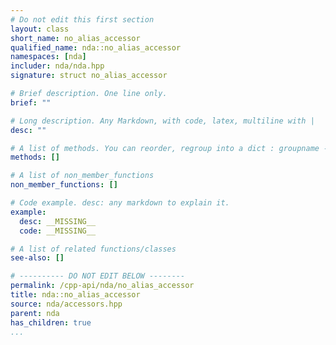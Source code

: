 ```yaml
---
# Do not edit this first section
layout: class
short_name: no_alias_accessor
qualified_name: nda::no_alias_accessor
namespaces: [nda]
includer: nda/nda.hpp
signature: struct no_alias_accessor

# Brief description. One line only.
brief: ""

# Long description. Any Markdown, with code, latex, multiline with |
desc: ""

# A list of methods. You can reorder, regroup into a dict : groupname -> list
methods: []

# A list of non_member_functions
non_member_functions: []

# Code example. desc: any markdown to explain it.
example:
  desc: __MISSING__
  code: __MISSING__

# A list of related functions/classes
see-also: []

# ---------- DO NOT EDIT BELOW --------
permalink: /cpp-api/nda/no_alias_accessor
title: nda::no_alias_accessor
source: nda/accessors.hpp
parent: nda
has_children: true
...
```



